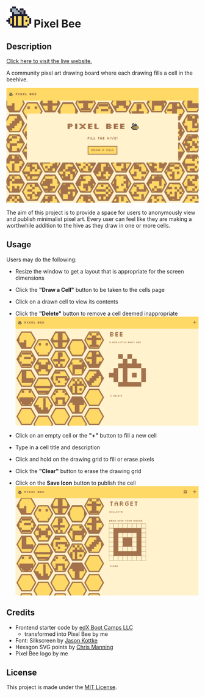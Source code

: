# ![Pixel Bee Logo](./readme-assets/pixelbee-logo-small.png) Pixel Bee

## Description

[Click here to visit the live website.](https://pixelbee-cad6c3eb77b1.herokuapp.com/)

A community pixel art drawing board where each drawing fills a cell in the beehive.

![Home Page Preview](./readme-assets/home-page-preview.png)

The aim of this project is to provide a space for users to anonymously view and publish minimalist pixel art. Every user can feel like they are making a worthwhile addition to the hive as they draw in one or more cells.

## Usage

Users may do the following:

- Resize the window to get a layout that is appropriate for the screen dimensions
- Click the **"Draw a Cell"** button to be taken to the cells page

- Click on a drawn cell to view its contents
- Click the **"Delete"** button to remove a cell deemed inappropriate
![Cell Page Preview](./readme-assets/cell-page-preview.png)

- Click on an empty cell or the **"+"** button to fill a new cell
- Type in a cell title and description
- Click and hold on the drawing grid to fill or erase pixels
- Click the **"Clear"** button to erase the drawing grid
- Click on the **Save Icon** button to publish the cell
![Cell Drawing Preview](./readme-assets/cell-drawing-preview.png)


## Credits
- Frontend starter code by [edX Boot Camps LLC](https://github.com/coding-boot-camp/miniature-eureka)
  - transformed into Pixel Bee by me
- Font: Silkscreen by [Jason Kottke](https://www.1001fonts.com/silkscreen-font.html)
- Hexagon SVG points by [Chris Manning](https://codepen.io/cwmanning/pen/MWeOYR)
- Pixel Bee logo by me


## License

This project is made under the [MIT License](./LICENSE).
